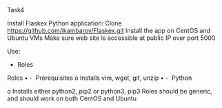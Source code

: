 Task4

Install Flaskex Python application: 
Clone https://github.com/ikambarov/Flaskex.git
Install the app on CentOS and Ubuntu VMs
Make sure web site is accessible at public IP over port 5000 

Use:

- Roles 

Roles 
	• -  Prerequisites 
o Installs vim, wget, git, unzip 
	• -  Python 
    
o Installs either python2, pip2 or python3, pip3
Roles should be generic, and should work on both CentOS and Ubuntu 


